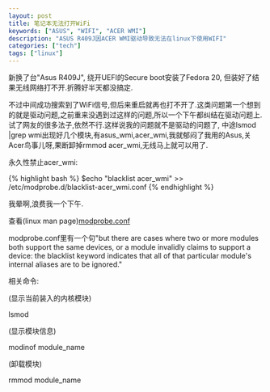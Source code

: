 ```yaml
---
layout: post
title: 笔记本无法打开WiFi
keywords: ["ASUS", "WIFI", "ACER WMI"]
description: "ASUS R409J因ACER WMI驱动导致无法在linux下使用WIFI"
categories: ["tech"]
tags: ["linux"]
---
```


新换了台"Asus R409J", 绕开UEFI的Secure boot安装了Fedora 20, 但装好了结果无线网络打不开.折腾好半天都没搞定.

不过中间成功搜索到了WiFi信号,但后来重启就再也打不开了.这类问题第一个想到的就是驱动问题,之前重来没遇到过这样的问题,所以一个下午都纠结在驱动问题上.试了网友的很多法子,依然不行.这样说我的问题就不是驱动的问题了, 中途lsmod |grep wmi出现好几个模块,有asus_wmi,acer_wmi,我就郁闷了我用的Asus,关Acer鸟事儿呀,果断卸掉rmmod acer_wmi,无线马上就可以用了.

永久性禁止acer_wmi:

{% highlight bash %}
$echo "blacklist acer_wmi" >> /etc/modprobe.d/blacklist-acer_wmi.conf
{% endhighlight %}

我晕啊,浪费我一个下午.

查看(linux man page)[modprobe.conf](http://linux.die.net/man/5/modprobe.conf)

modprobe.conf里有一个句"but there are cases where two or more modules both support the same devices, or a module invalidly claims to support a device: the blacklist keyword indicates that all of that particular module's internal aliases are to be ignored."

相关命令:

(显示当前装入的内核模块)

lsmod

(显示模块信息)

modinof module_name

(卸载模块)

rmmod module_name
